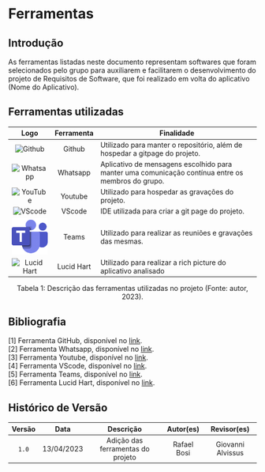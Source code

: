# Ferramentas

## Introdução

  As ferramentas listadas neste documento representam softwares que foram selecionados pelo grupo para auxiliarem e facilitarem o
  desenvolvimento do projeto de Requisitos de Software, que foi realizado em volta do aplicativo (Nome do Aplicativo).

## Ferramentas utilizadas

| Logo | Ferramenta | Finalidade |
| :-----: | :----: | ----------- |
| <img src="https://github.com/Requisitos-de-Software/2023.1-WebDiet/blob/45c0ed52fd293d649ae69376c4d5665cdc9b4f93/docs/img/icon-github.png" alt="Github" width=75px> | Github  | Utilizado para manter o repositório, além de hospedar a gitpage do projeto. |
| <img src="https://github.com/Requisitos-de-Software/2023.1-WebDiet/blob/45c0ed52fd293d649ae69376c4d5665cdc9b4f93/docs/img/icon-whatsapp.png" alt="Whatsapp" width=75px> | Whatsapp | Aplicativo de mensagens escolhido para manter uma comunicação contínua entre os membros do grupo. |
| <img src="https://github.com/Requisitos-de-Software/2023.1-WebDiet/blob/45c0ed52fd293d649ae69376c4d5665cdc9b4f93/docs/img/icon-youtube.png" alt="YouTube" width=75px> | Youtube | Utilizado para hospedar as gravações do projeto. |
| <img src="" alt="VScode" width=75px> | VScode | IDE utilizada para criar a git page do projeto. |
| <img src="docs/img/icon_teams.png" alt="Teams" width=75px> | Teams | Utilizado para realizar as reuniões e gravações das mesmas. |
| <img src="" alt="Lucid Hart" width=75px> | Lucid Hart | Utilizado para realizar a rich picture do aplicativo analisado |

<div align= "center">
<p>Tabela 1: Descrição das ferramentas utilizadas no projeto (Fonte: autor, 2023). </p>
</div>

## Bibliografia

[1] Ferramenta GitHub, disponível no [link](https://github.com). <br/>
[2] Ferramenta Whatsapp, disponível no [link](https://www.whatsapp.com/). <br/>
[3] Ferramenta Youtube, disponível no [link](https://youtube.com). <br/>
[4] Ferramenta VScode, disponível no [link](https://code.visualstudio.com/). <br/>
[5] Ferramenta Teams, disponível no [link](https://www.microsoft.com/pt-br/microsoft-teams/log-in). <br/>
[6] Ferramenta Lucid Hart, disponível no [link](https://www.lucidchart.com/pages/pt). <br/>

## Histórico de Versão

| Versão | Data    | Descrição                 | Autor(es)     |  Revisor(es)  |
| :-: | :-: | :-: | :-: | :-: |
| `1.0` | 13/04/2023 | Adição das ferramentas do projeto | Rafael Bosi | Giovanni Alvissus |
